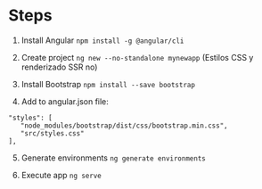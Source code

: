# Steps

1. Install Angular `npm install -g @angular/cli`

2. Create project `ng new --no-standalone mynewapp` (Estilos CSS y renderizado SSR no)

3. Install Bootstrap `npm install --save bootstrap`

4. Add to angular.json file:

```
"styles": [
   "node_modules/bootstrap/dist/css/bootstrap.min.css",
   "src/styles.css"
],
```

5. Generate environments `ng generate environments`

6. Execute app `ng serve`